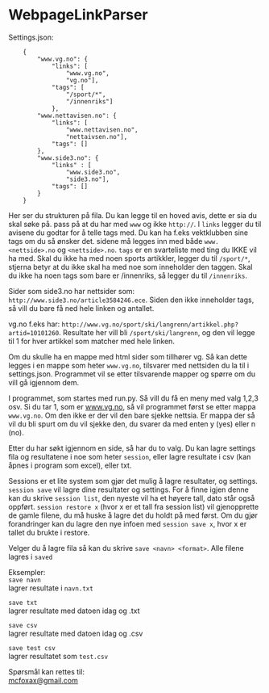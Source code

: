 WebpageLinkParser
=================
Settings.json:    
```   
	{
	    "www.vg.no": { 
	        "links": [
	            "www.vg.no",
	            "vg.no"],
	        "tags": [
	            "/sport/*",
	            "/innenriks"]
	        },
	    "www.nettavisen.no": {
	        "links": [
	            "www.nettavisen.no",
	            "nettaivsen.no"],
	        "tags": []
	    },
	    "www.side3.no": {
	        "links" : [
	            "www.side3.no",
	            "side3.no"],
	        "tags": []
	    }
	}
```   
Her ser du strukturen på fila. Du kan legge til en hoved avis, dette er sia du skal søke på. pass på at du har med `www` og ikke `http://`.
I `links` legger du til avisene du godtar for å telle tags med. Du kan ha f.eks vektklubben sine tags om du så ønsker det. sidene må legges inn med både `www.<nettside>.no` og `<nettside>.no`.
`tags` er en svarteliste med ting du IKKE vil ha med. Skal du ikke ha med noen sports artikkler, legger du til `/sport/*`, stjerna betyr at du ikke skal ha med noe som inneholder den taggen. Skal du ikke ha noen tags som bare er /innenriks, så legger du til `/innenriks`.

Sider som side3.no har nettsider som:
`http://www.side3.no/article3584246.ece`.
Siden den ikke inneholder tags, så vill du bare få ned hele linken og antallet.

vg.no f.eks har:
`http://www.vg.no/sport/ski/langrenn/artikkel.php?artid=10101260`.
Resultate her vill bli `/sport/ski/langrenn`, og den vil legge til 1 for hver artikkel som matcher med hele linken.

Om du skulle ha en mappe med html sider som tillhører vg. Så kan dette legges i en mappe som heter `www.vg.no`, tilsvarer med nettsiden du la til i settings.json. Programmet vil se etter tilsvarende mapper og spørre om du vill gå igjennom dem.


I programmet, som startes med run.py. Så vill du få en meny med valg 1,2,3 osv.
Si du tar 1, som er www.vg.no, så vil programmet først se etter mappa `www.vg.no`. Om den ikke er der vil den bare sjekke nettsia. Er mappa der så vil du bli spurt om du vil sjekke den, du svarer da med enten y (yes) eller n (no).

Etter du har søkt igjennom en side, så har du to valg.
Du kan lagre settings fila og resultatene i noe som heter `session`, eller lagre resultate i csv (kan åpnes i program som excel), eller txt.

Sessions er et lite system som gjør det mulig å lagre resultater, og settings.
`session save` vil lagre dine resultater og settings.
For å finne igjen denne kan du skrive `session list`, den nyeste vil ha et høyere tall, dato står også oppført.
`session restore x` (hvor x er et tall fra session list) vil gjenopprette de gamle filene, du må huske å lagre det du holdt på med først.
Om du gjør forandringer kan du lagre den nye infoen med `session save x`, hvor x er tallet du brukte i restore.

Velger du å lagre fila så kan du skrive `save <navn> <format>`. Alle filene lagres i `saved`
  
Eksempler:  
`save navn`   
lagrer resultate i `navn.txt`  
  
`save txt`   
lagrer resultate med datoen idag og .txt  
  
`save csv`   
lagrer resultate med datoen idag og .csv  
  
`save test csv`   
lagrer resultatet som `test.csv`  
  
Spørsmål kan rettes til:  
mcfoxax@gmail.com 

